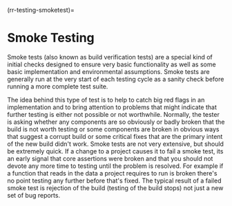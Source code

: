 (rr-testing-smoketest)=
# Smoke Testing

Smoke tests (also known as build verification tests) are a special kind of initial checks designed to ensure very basic functionality as well as some basic implementation and environmental assumptions. Smoke tests are generally run at the very start of each testing cycle as a sanity check before running a more complete test suite.

The idea behind this type of test is to help to catch big red flags in an implementation and to bring attention to problems that might indicate that further testing is either not possible or not worthwhile. Normally, the tester is asking whether any components are so obviously or badly broken that the build is not worth testing or some components are broken in obvious ways that suggest a corrupt build or some critical fixes that are the primary intent of the new build didn't work. Smoke tests are not very extensive, but should be extremely quick. If a change to a project causes it to fail a smoke test, its an early signal that core assertions were broken and that you should not devote any more time to testing until the problem is resolved. For example if a function that reads in the data a project requires to run is broken there's no point testing any further before that's fixed. The typical result of a failed smoke test is rejection of the build (testing of the build stops) not just a new set of bug reports.
